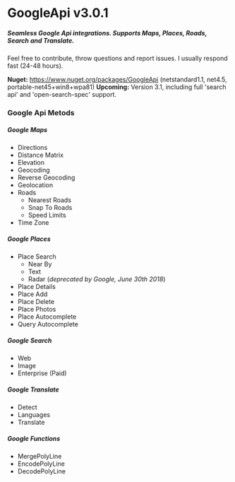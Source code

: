 # GoogleApi v3.0.1
##### Seamless Google Api integrations. Supports Maps, Places, Roads, Search and Translate.
Feel free to contribute, throw questions and report issues. I usually respond fast (24-48 hours).

**Nuget:** https://www.nuget.org/packages/GoogleApi (netstandard1.1, net4.5, portable-net45+win8+wpa81)
**Upcoming:** Version 3.1, including full 'search api' and 'open-search-spec' support.

### Google Api Metods
##### Google Maps
  * Directions
  * Distance Matrix
  * Elevation
  * Geocoding
  * Reverse Geocoding
  * Geolocation
  * Roads
    * Nearest Roads
    * Snap To Roads
    * Speed Limits
  * Time Zone

##### Google Places
  * Place Search
    * Near By
    * Text
    * Radar (*deprecated by Google, June 30th 2018*)
  * Place Details
  * Place Add
  * Place Delete
  * Place Photos
  * Place Autocomplete
  * Query Autocomplete

##### Google Search
  * Web
  * Image
  * Enterprise (Paid)

##### Google Translate
  * Detect
  * Languages
  * Translate

##### Google Functions
  * MergePolyLine
  * EncodePolyLine
  * DecodePolyLine
